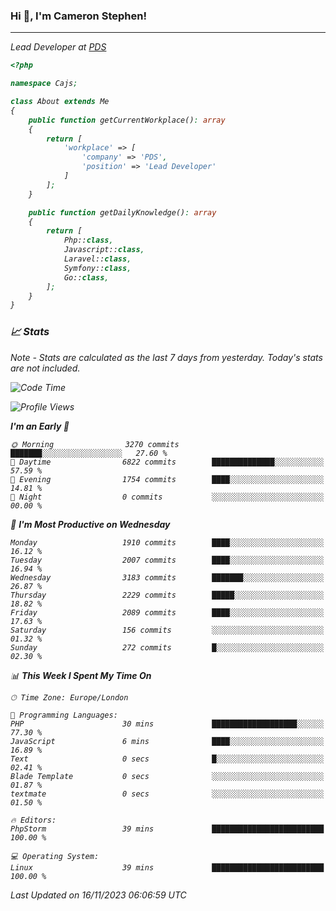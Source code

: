 ### Hi 👋, I'm Cameron Stephen!
<hr>
<p><em>Lead Developer at <a href="https://prindatasolutions.co.uk">PDS</a></p>


```php
<?php

namespace Cajs;

class About extends Me
{
    public function getCurrentWorkplace(): array
    {
        return [
            'workplace' => [
                'company' => 'PDS',
                'position' => 'Lead Developer'
            ]
        ];
    }

    public function getDailyKnowledge(): array
    {
        return [
            Php::class,
            Javascript::class,
            Laravel::class,
            Symfony::class,
            Go::class,
        ];
    }
}
```

### 📈 Stats
<p><em>Note - Stats are calculated as the last 7 days from yesterday. Today's stats are not included.</em></p>


<!--START_SECTION:waka-->
![Code Time](http://img.shields.io/badge/Code%20Time-3%2C609%20hrs%2039%20mins-blue)

![Profile Views](http://img.shields.io/badge/Profile%20Views-0-blue)

**I'm an Early 🐤** 

```text
🌞 Morning                3270 commits        ███████░░░░░░░░░░░░░░░░░░   27.60 % 
🌆 Daytime                6822 commits        ██████████████░░░░░░░░░░░   57.59 % 
🌃 Evening                1754 commits        ████░░░░░░░░░░░░░░░░░░░░░   14.81 % 
🌙 Night                  0 commits           ░░░░░░░░░░░░░░░░░░░░░░░░░   00.00 % 
```
📅 **I'm Most Productive on Wednesday** 

```text
Monday                   1910 commits        ████░░░░░░░░░░░░░░░░░░░░░   16.12 % 
Tuesday                  2007 commits        ████░░░░░░░░░░░░░░░░░░░░░   16.94 % 
Wednesday                3183 commits        ███████░░░░░░░░░░░░░░░░░░   26.87 % 
Thursday                 2229 commits        █████░░░░░░░░░░░░░░░░░░░░   18.82 % 
Friday                   2089 commits        ████░░░░░░░░░░░░░░░░░░░░░   17.63 % 
Saturday                 156 commits         ░░░░░░░░░░░░░░░░░░░░░░░░░   01.32 % 
Sunday                   272 commits         █░░░░░░░░░░░░░░░░░░░░░░░░   02.30 % 
```


📊 **This Week I Spent My Time On** 

```text
🕑︎ Time Zone: Europe/London

💬 Programming Languages: 
PHP                      30 mins             ███████████████████░░░░░░   77.30 % 
JavaScript               6 mins              ████░░░░░░░░░░░░░░░░░░░░░   16.89 % 
Text                     0 secs              █░░░░░░░░░░░░░░░░░░░░░░░░   02.41 % 
Blade Template           0 secs              ░░░░░░░░░░░░░░░░░░░░░░░░░   01.87 % 
textmate                 0 secs              ░░░░░░░░░░░░░░░░░░░░░░░░░   01.50 % 

🔥 Editors: 
PhpStorm                 39 mins             █████████████████████████   100.00 % 

💻 Operating System: 
Linux                    39 mins             █████████████████████████   100.00 % 
```


 Last Updated on 16/11/2023 06:06:59 UTC
<!--END_SECTION:waka-->

